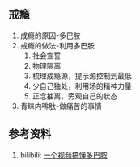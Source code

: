 ## 戒瘾
1. 成瘾的原因-多巴胺
2. 戒瘾的做法-利用多巴胺
    1. 社会宣誓
    2. 物理隔离
    3. 梳理成瘾源，提示源控制到最低
    4. 少自己独处，利用场的精神力量
    5. 正念抽离，旁观自己的状态
3. 青睐内啡肽-做痛苦的事情

## 参考资料
1. bilibili: [一个视频搞懂多巴胺](https://www.bilibili.com/video/BV1SN41117oY)